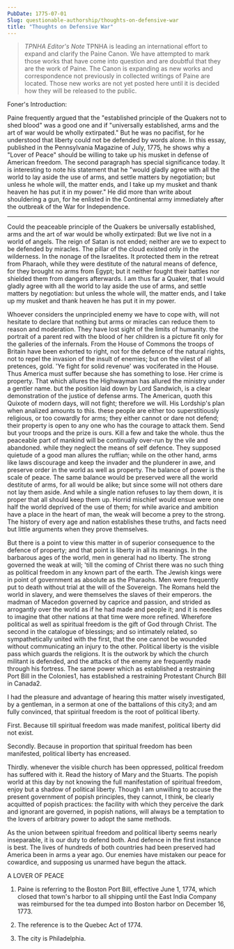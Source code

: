 ```yaml
---
PubDate: 1775-07-01
Slug: questionable-authorship/thoughts-on-defensive-war
title: "Thoughts on Defensive War"
---
```


> *TPNHA Editor's Note*
> TPNHA is leading an international effort to expand and clarify the
> Paine Canon. We have attempted to mark those works that have come into
> question and are doubtful that they are the work of Paine. The Canon
> is expanding as new works and correspondence not previously in
> collected writings of Paine are located. Those new works are not yet
> posted here until it is decided how they will be released to the
> public.

   Foner's Introduction:

   Paine frequently argued that the "established principle of the Quakers not
   to shed blood" was a good one and if "universally established, arms and
   the art of war would be wholly extirpated." But he was no pacifist, for he
   understood that liberty could not be defended by words alone. In this
   essay, published in the Pennsylvania Magazine of July, 1775, he shows why
   a "Lover of Peace" should be willing to take up his musket in defense of
   American freedom. The second paragraph has special significance today. It
   is interesting to note his statement that he "would gladly agree with all
   the world to lay aside the use of arms, and settle matters by negotiation;
   but unless he whole will, the matter ends, and I take up my musket and
   thank heaven he has put it in my power." He did more than write about
   shouldering a gun, for he enlisted in the Continental army immediately
   after the outbreak of the War for Independence.

   *****************

   Could the peaceable principle of the Quakers be universally established,
   arms and the art of war would be wholly extirpated: But we live not in a
   world of angels. The reign of Satan is not ended; neither are we to expect
   to be defended by miracles. The pillar of the cloud existed only in the
   wilderness. In the nonage of the Israelites. It protected them in the
   retreat from Pharaoh, while they were destitute of the natural means of
   defence, for they brought no arms from Egypt; but it neither fought their
   battles nor shielded them from dangers afterwards. I am thus far a Quaker,
   that I would gladly agree with all the world to lay aside the use of arms,
   and settle matters by negotiation: but unless the whole will, the matter
   ends, and I take up my musket and thank heaven he has put it in my power.

   Whoever considers the unprincipled enemy we have to cope with, will not
   hesitate to declare that nothing but arms or miracles can reduce them to
   reason and moderation. They have lost sight of the limits of humanity. the
   portrait of a parent red with the blood of her children is a picture fit
   only for the galleries of the infernals. From the House of Commons the
   troops of Britain have been exhorted to right, not for the defence of the
   natural rights, not to repel the invasion of the insult of enemies; but on
   the vilest of all pretences, gold. 'Ye fight for solid revenue' was
   vociferated in the House. Thus America must suffer because she has
   something to lose. Her crime is property. That which allures the
   Highwayman has allured the ministry under a gentler name. but the position
   laid down by Lord Sandwich, is a clear demonstration of the justice of
   defense arms. The American, quoth this Quixote of modern days, will not
   fight; therefore we will. His Lordship's plan when analized amounts to
   this. these people are either too superstitiously religious, or too
   cowardly for arms; they either cannot or dare not defend; their property
   is open to any one who has the courage to attack them. Send but your
   troops and the prize is ours. Kill a few and take the whole. thus the
   peaceable part of mankind will be continually over-run by the vile and
   abandoned. while they neglect the means of self defence. They supposed
   quietude of a good man allures the ruffian; while on the other hand, arms
   like laws discourage and keep the invader and the plunderer in awe, and
   preserve order in the world as well as property. The balance of power is
   the scale of peace. The same balance would be preserved were all the world
   destitute of arms, for all would be alike; but since some will not others
   dare not lay them aside. And while a single nation refuses to lay them
   down, it is proper that all should keep them up. Horrid mischief would
   ensue were one half the world deprived of the use of them; for while
   avarice and ambition have a place in the heart of man, the weak will
   become a prey to the strong. The history of every age and nation
   establishes these truths, and facts need but little arguments when they
   prove themselves.

   But there is a point to view this matter in of superior consequence to the
   defence of property; and that point is liberty in all its meanings. In the
   barbarous ages of the world, men in general had no liberty. The strong
   governed the weak at will; 'till the coming of Christ there was no such
   thing as political freedom in any known part of the earth. The Jewish
   kings were in point of government as absolute as the Pharaohs. Men were
   frequently put to death without trial at the will of the Sovereign. The
   Romans held the world in slavery, and were themselves the slaves of their
   emperors. the madman of Macedon governed by caprice and passion, and
   strided as arrogantly over the world as if he had made and people it; and
   it is needles to imagine that other nations at that time were more
   refined. Wherefore political as well as spiritual freedom is the gift of
   God through Christ. The second in the catalogue of blessings; and so
   intimately related, so sympathetically united with the first, that the one
   cannot be wounded without communicating an injury to the other. Political
   liberty is the visible pass which guards the religions. It is the outwork
   by which the church militant is defended, and the attacks of the enemy are
   frequently made through his fortress. The same power which as established
   a restraining Port Bill in the Colonies1, has established a restraining
   Protestant Church Bill in Canada2.

   I had the pleasure and advantage of hearing this matter wisely
   investigated, by a gentleman, in a sermon at one of the battalions of this
   city3; and am fully convinced, that spiritual freedom is the root of
   political liberty.

   First. Because till spiritual freedom was made manifest, political liberty
   did not exist.

   Secondly. Because in proportion that spiritual freedom has been
   manifested, political liberty has encreased.

   Thirdly. whenever the visible church has been oppressed, political freedom
   has suffered with it. Read the history of Mary and the Stuarts. The popish
   world at this day by not knowing the full manifestation of spiritual
   freedom, enjoy but a shadow of political liberty. Though I am unwilling to
   accuse the present government of popish principles, they cannot, I think,
   be clearly acquitted of popish practices: the facility with which they
   perceive the dark and ignorant are governed, in popish nations, will
   always be a temptation to the lovers of arbitrary power to adopt the same
   methods.

   As the union between spiritual freedom and political liberty seems nearly
   inseparable, it is our duty to defend both. And defence in the first
   instance is best. The lives of hundreds of both countries had been
   preserved had America been in arms a year ago. Our enemies have mistaken
   our peace for cowardice, and supposing us unarmed have begun the attack.

   A LOVER OF PEACE

   1.  Paine is referring to the Boston Port Bill, effective June 1, 1774,
   which closed that town's harbor to all shipping until the East India
   Company was reimbursed for the tea dumped into Boston harbor on December
   16, 1773.

   2. The reference is to the Quebec Act of 1774.

   3.  The city is Philadelphia.


